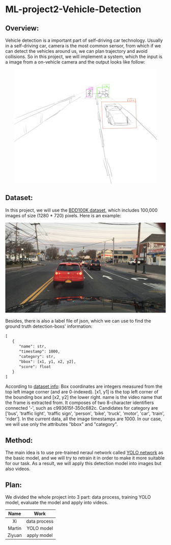 # ML-project2-Vehicle-Detection


## Overview:
Vehicle detection is a important part of self-driving car technology. Usually in a self-driving car, camera is the most common sensor, from which if we can detect the vehicles around us, we can plan trajectory and avoid collisions. So in this project, we will implement a system, which the input is a image from a on-vehicle camera and the output looks like follow:

<div align=center><img width="450"  src="https://github.com/chrisHuxi/ML-project2-Vehicle-Detection/blob/master/readme_img/设想图.jpg"/></div>


## Dataset:
In this project, we will use the [BDD100K dataset](https://bair.berkeley.edu/blog/2018/05/30/bdd/), which includes 100,000 images of size (1280 * 720) pixels.
Here is an example:

![](https://github.com/chrisHuxi/ML-project2-Vehicle-Detection/blob/master/readme_img/ac9be3fe-790d1f8e.jpg)

Besides, there is also a label file of json, which we can use to find the ground truth detection-boxs' information:
```
[
   {
      "name": str,
      "timestamp": 1000,
      "category": str,
      "bbox": [x1, y1, x2, y2],
      "score": float
   }
]
```
 According to [dataset info](https://github.com/ucbdrive/bdd-data): Box coordinates are integers measured from the top left image corner (and are 0-indexed). [x1, y1] is the top left corner of the bounding box and [x2, y2] the lower right. name is the video name that the frame is extracted from. It composes of two 8-character identifiers connected '-', such as c993615f-350c682c. Candidates for category are ['bus', 'traffic light', 'traffic sign', 'person', 'bike', 'truck', 'motor', 'car', 'train', 'rider']. In the current data, all the image timestamps are 1000. In our case, we will use only the attributes "bbox" and "category".


## Method:
The main idea is to use pre-trained neraul network called [YOLO network](https://pjreddie.com/darknet/yolo/) as the basic model, and we will try to retrain it in order to make it more suitable for our task. As a result, we will apply this detection model into images but also videos.

## Plan:
We divided the whole project into 3 part: data process, training YOLO model, evaluate the model and apply into videos.

| Name | Work |
|:----:|:------:|
|Xi  | data process |
|Martin | YOLO model |
|Ziyuan | apply model|
